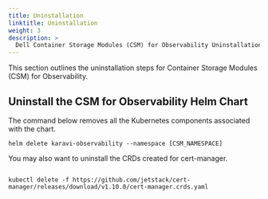 ```yaml
---
title: Uninstallation
linktitle: Uninstallation
weight: 3
description: >
  Dell Container Storage Modules (CSM) for Observability Uninstallation
---
```


This section outlines the uninstallation steps for Container Storage Modules (CSM) for Observability.

## Uninstall the CSM for Observability Helm Chart

The command below removes all the Kubernetes components associated with the chart.

```console
helm delete karavi-observability --namespace [CSM_NAMESPACE]
```
You may also want to uninstall the CRDs created for cert-manager.

```console

kubectl delete -f https://github.com/jetstack/cert-manager/releases/download/v1.10.0/cert-manager.crds.yaml
```
